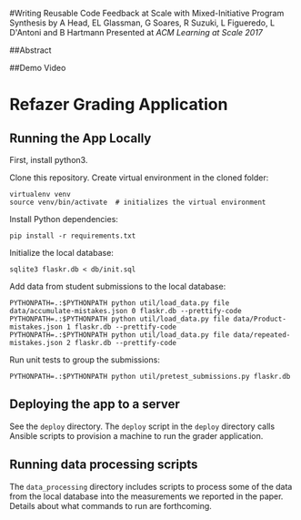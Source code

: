 #Writing Reusable Code Feedback at Scale with Mixed-Initiative Program Synthesis 
by A Head, EL Glassman, G Soares, R Suzuki, L Figueredo, L D'Antoni and B Hartmann 
Presented at *ACM Learning at Scale 2017*

##Abstract

##Demo Video

# Refazer Grading Application

## Running the App Locally

First, install python3.

Clone this repository.
Create virtual environment in the cloned folder:

    virtualenv venv
    source venv/bin/activate  # initializes the virtual environment

Install Python dependencies:

    pip install -r requirements.txt

Initialize the local database:

    sqlite3 flaskr.db < db/init.sql

Add data from student submissions to the local database:

    PYTHONPATH=.:$PYTHONPATH python util/load_data.py file data/accumulate-mistakes.json 0 flaskr.db --prettify-code
    PYTHONPATH=.:$PYTHONPATH python util/load_data.py file data/Product-mistakes.json 1 flaskr.db --prettify-code
    PYTHONPATH=.:$PYTHONPATH python util/load_data.py file data/repeated-mistakes.json 2 flaskr.db --prettify-code

Run unit tests to group the submissions:

    PYTHONPATH=.:$PYTHONPATH python util/pretest_submissions.py flaskr.db

## Deploying the app to a server

See the `deploy` directory.
The `deploy` script in the `deploy` directory calls Ansible scripts to provision a machine to run the grader application.

## Running data processing scripts

The `data_processing` directory includes scripts to process some of the data from the local database into the measurements we reported in the paper.
Details about what commands to run are forthcoming.
